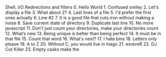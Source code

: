 Shell, I/O Redirections and filters  0. Hello World  1. Confused smiley  2. Let's display a file  3. What about 2?  4. Last lines of a file  5. I'd prefer the first ones actually  6. Line #2  7. It is a good file that cuts iron without making a noise  8. Save current state of directory  9. Duplicate last line  10. No more javascript  11. Don't just count your directories, make your directories count  12. What’s new  13. Being unique is better than being perfect  14. It must be in that file  15. Count that word  16. What's next?  17. I hate bins  18. Letters only please  19. A to Z  20. Without C, you would live in hiago  21. esreveR  22. DJ Cut Killer  23. Empty casks make the


